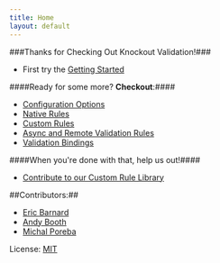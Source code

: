 ```yaml
---
title: Home
layout: default
---
```


###Thanks for Checking Out Knockout Validation!###

* First try the [Getting Started](https://github.com/ericmbarnard/Knockout-Validation/wiki/Getting-Started)

####Ready for some more? __Checkout__:####
 
* [Configuration Options](https://github.com/ericmbarnard/Knockout-Validation/wiki/Configuration)
* [Native Rules](https://github.com/ericmbarnard/Knockout-Validation/wiki/Native-Rules)
* [Custom Rules](https://github.com/ericmbarnard/Knockout-Validation/wiki/Custom-Validation-Rules)
* [Async and Remote Validation Rules](https://github.com/ericmbarnard/Knockout-Validation/wiki/Async-Rules)
* [Validation Bindings](https://github.com/ericmbarnard/Knockout-Validation/wiki/Validation-Bindings)

####When you're done with that, help us out!####
* [Contribute to our Custom Rule Library](https://github.com/ericmbarnard/Knockout-Validation/wiki/User-Contributed-Rules)

##Contributors:##

* [Eric Barnard](https://github.com/ericmbarnard)
* [Andy Booth](https://github.com/andybooth)
* [Michal Poreba](https://github.com/michalporeba)

License: [MIT](http://www.opensource.org/licenses/mit-license.php)

